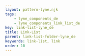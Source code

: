 ```yaml
---
layout: pattern-lyne.njk
tags: 
    - lyne_components_de
    - lyne_components_link_list_de
key: link-list-lyne_de
title: Link-List
parent: link-list-folder-lyne_de
keywords: link-list, link
order: 10
---
```

